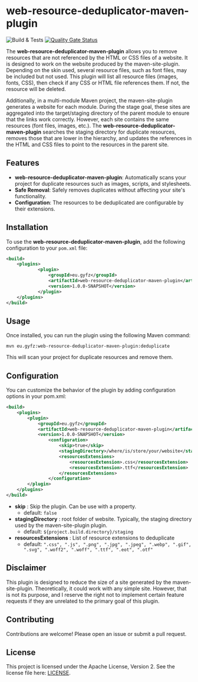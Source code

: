 # web-resource-deduplicator-maven-plugin

![Build & Tests](https://github.com/lgringo/web-resource-deduplicator-maven-plugin/actions/workflows/buildTests.yml/badge.svg?branch=main)
[![Quality Gate Status](https://sonarcloud.io/api/project_badges/measure?project=lgringo_web-resource-deduplicator-maven-plugin&metric=alert_status)](https://sonarcloud.io/summary/new_code?id=lgringo_web-resource-deduplicator-maven-plugin)

The **web-resource-deduplicator-maven-plugin** allows you to remove resources that are not referenced by the HTML or CSS files of a website. It is designed to work on the website produced by the maven-site-plugin. Depending on the skin used, several resource files, such as font files, may be included but not used. This plugin will list all resource files (images, fonts, CSS), then check if any CSS or HTML file references them. If not, the resource will be deleted.

Additionally, in a multi-module Maven project, the maven-site-plugin generates a website for each module. During the stage goal, these sites are aggregated into the target/staging directory of the parent module to ensure that the links work correctly. However, each site contains the same resources (font files, images, etc.). The **web-resource-deduplicator-maven-plugin** searches the staging directory for duplicate resources, removes those that are lower in the hierarchy, and updates the references in the HTML and CSS files to point to the resources in the parent site.

## Features

- **web-resource-deduplicator-maven-plugin**: Automatically scans your project for duplicate resources such as images, scripts, and stylesheets.
- **Safe Removal**: Safely removes duplicates without affecting your site's functionality.
- **Configuration**: The resources to be deduplicated are configurable by their extensions.

## Installation

To use the **web-resource-deduplicator-maven-plugin**, add the following configuration to your `pom.xml` file:

```xml
<build>
    <plugins>
            <plugin>
                <groupId>eu.gyfz</groupId>
                <artifactId>web-resource-deduplicator-maven-plugin</artifactId>
                <version>1.0.0-SNAPSHOT</version>
            </plugin>
    </plugins>
</build>
```

## Usage

Once installed, you can run the plugin using the following Maven command:
```shell
mvn eu.gyfz:web-resource-deduplicator-maven-plugin:deduplicate
```

This will scan your project for duplicate resources and remove them.

## Configuration

You can customize the behavior of the plugin by adding configuration options in your pom.xml:

```xml
<build>
    <plugins>
        <plugin>
            <groupId>eu.gyfz</groupId>
            <artifactId>web-resource-deduplicator-maven-plugin</artifactId>
            <version>1.0.0-SNAPSHOT</version>
                <configuration>
                    <skip>true</skip>
                    <stagingDirectory>/where/is/store/your/website</stagingDirectory>
                    <resourcesExtensions>
                        <resourcesExtension>.css</resourcesExtension>
                        <resourcesExtension>.ttf</resourcesExtension>
                    </resourcesExtensions>
                </configuration>
        </plugin>
    </plugins>
</build>
```

 * **skip** : Skip the plugin. Can be use with a property.
   * default: `false`
 * **stagingDirectory** : root folder of website. Typically, the staging directory used by the maven-site-plugin plugin. 
     * default: `${project.build.directory}/staging`
 * **resourcesExtensions** : List of resource extensions to deduplicate
     * default: `".css", ".js", ".png", ".jpg", ".jpeg", ".webp", ".gif", ".svg", ".woff2", ".woff", ".ttf", ".eot", ".otf"`

## Disclaimer

This plugin is designed to reduce the size of a site generated by the maven-site-plugin. Theoretically, it could work with any simple site. However, that is not its purpose, and I reserve the right not to implement certain feature requests if they are unrelated to the primary goal of this plugin.

## Contributing

Contributions are welcome! Please open an issue or submit a pull request.

## License

This project is licensed under the Apache License, Version 2. See the license file here: [LICENSE](https://www.apache.org/licenses/LICENSE-2.0).
